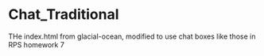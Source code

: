 # Chat_Traditional
THe index.html from glacial-ocean, modified to use chat boxes like those in RPS homework 7
